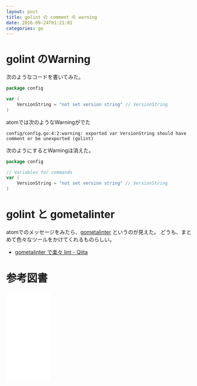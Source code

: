 ```yaml
---
layout: post
title: golint の comment の warning
date: 2016-09-24T01:21:01
categories: go
---
```


# golint のWarning

次のようなコードを書いてみた。

```go
package config

var (
	VersionString = "not set version string" // VersionString
)
```

atomでは次のようなWarningがでた

```
config/config.go:4:2:warning: exported var VersionString should have comment or be unexported (golint)
```

次のようにするとWarningは消えた。

```go
package config

// Variables for commands
var (
	VersionString = "not set version string" // VersionString
)
```

# golint と gometalinter

atomでのメッセージをみたら、[gometalinter](https://github.com/alecthomas/gometalinter) というのが見えた。
どうも、まとめて色々なツールをかけてくれるものらしい。

* [gometalinter で楽々 lint - Qiita](http://qiita.com/spiegel-im-spiegel/items/238f6f0ee27bdf1de2a0)


# 参考図書

<iframe style="width:120px;height:240px;" marginwidth="0" marginheight="0" scrolling="no" frameborder="0" src="//rcm-fe.amazon-adsystem.com/e/cm?lt1=_blank&bc1=000000&IS2=1&bg1=FFFFFF&fc1=000000&lc1=0000FF&t=mi3002-22&o=9&p=8&l=as4&m=amazon&f=ifr&ref=as_ss_li_til&asins=4621300253&linkId=54b7e05ab6406ca0d71627d0bd6794ab"></iframe>
